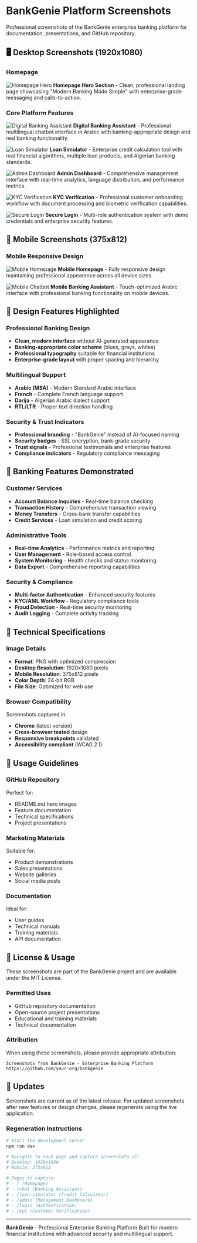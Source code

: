 # BankGenie Platform Screenshots

Professional screenshots of the BankGenie enterprise banking platform for documentation, presentations, and GitHub repository.

## 🖥️ Desktop Screenshots (1920x1080)

### Homepage

![Homepage Hero](homepage-hero.png)
**Homepage Hero Section** - Clean, professional landing page showcasing "Modern Banking Made Simple" with enterprise-grade messaging and calls-to-action.

### Core Platform Features

![Digital Banking Assistant](chatbot-interface.png)
**Digital Banking Assistant** - Professional multilingual chatbot interface in Arabic with banking-appropriate design and real banking functionality.

![Loan Simulator](loan-simulator.png)
**Loan Simulator** - Enterprise credit calculation tool with real financial algorithms, multiple loan products, and Algerian banking standards.

![Admin Dashboard](admin-dashboard.png)
**Admin Dashboard** - Comprehensive management interface with real-time analytics, language distribution, and performance metrics.

![KYC Verification](kyc-workflow.png)
**KYC Verification** - Professional customer onboarding workflow with document processing and biometric verification capabilities.

![Secure Login](login-page.png)
**Secure Login** - Multi-role authentication system with demo credentials and enterprise security features.

## 📱 Mobile Screenshots (375x812)

### Mobile Responsive Design

![Mobile Homepage](mobile-homepage.png)
**Mobile Homepage** - Fully responsive design maintaining professional appearance across all device sizes.

![Mobile Chatbot](mobile-chatbot.png)
**Mobile Banking Assistant** - Touch-optimized Arabic interface with professional banking functionality on mobile devices.

## 🎨 Design Features Highlighted

### Professional Banking Design

- **Clean, modern interface** without AI-generated appearance
- **Banking-appropriate color scheme** (blues, grays, whites)
- **Professional typography** suitable for financial institutions
- **Enterprise-grade layout** with proper spacing and hierarchy

### Multilingual Support

- **Arabic (MSA)** - Modern Standard Arabic interface
- **French** - Complete French language support
- **Darija** - Algerian Arabic dialect support
- **RTL/LTR** - Proper text direction handling

### Security & Trust Indicators

- **Professional branding** - "BankGenie" instead of AI-focused naming
- **Security badges** - SSL encryption, bank-grade security
- **Trust signals** - Professional testimonials and enterprise features
- **Compliance indicators** - Regulatory compliance messaging

## 🏦 Banking Features Demonstrated

### Customer Services

- **Account Balance Inquiries** - Real-time balance checking
- **Transaction History** - Comprehensive transaction viewing
- **Money Transfers** - Cross-bank transfer capabilities
- **Credit Services** - Loan simulation and credit scoring

### Administrative Tools

- **Real-time Analytics** - Performance metrics and reporting
- **User Management** - Role-based access control
- **System Monitoring** - Health checks and status monitoring
- **Data Export** - Comprehensive reporting capabilities

### Security & Compliance

- **Multi-factor Authentication** - Enhanced security features
- **KYC/AML Workflow** - Regulatory compliance tools
- **Fraud Detection** - Real-time security monitoring
- **Audit Logging** - Complete activity tracking

## 📐 Technical Specifications

### Image Details

- **Format**: PNG with optimized compression
- **Desktop Resolution**: 1920x1080 pixels
- **Mobile Resolution**: 375x812 pixels
- **Color Depth**: 24-bit RGB
- **File Size**: Optimized for web use

### Browser Compatibility

Screenshots captured in:

- **Chrome** (latest version)
- **Cross-browser tested** design
- **Responsive breakpoints** validated
- **Accessibility compliant** (WCAG 2.1)

## 🎯 Usage Guidelines

### GitHub Repository

Perfect for:

- README.md hero images
- Feature documentation
- Technical specifications
- Project presentations

### Marketing Materials

Suitable for:

- Product demonstrations
- Sales presentations
- Website galleries
- Social media posts

### Documentation

Ideal for:

- User guides
- Technical manuals
- Training materials
- API documentation

## 📄 License & Usage

These screenshots are part of the BankGenie project and are available under the MIT License.

### Permitted Uses

- GitHub repository documentation
- Open-source project presentations
- Educational and training materials
- Technical documentation

### Attribution

When using these screenshots, please provide appropriate attribution:

```
Screenshots from BankGenie - Enterprise Banking Platform
https://github.com/your-org/bankgenie
```

## 🔄 Updates

Screenshots are current as of the latest release. For updated screenshots after new features or design changes, please regenerate using the live application.

### Regeneration Instructions

```bash
# Start the development server
npm run dev

# Navigate to each page and capture screenshots at:
# Desktop: 1920x1080
# Mobile: 375x812

# Pages to capture:
# - / (Homepage)
# - /chat (Banking Assistant)
# - /loan-simulator (Credit Calculator)
# - /admin (Management Dashboard)
# - /login (Authentication)
# - /kyc (Customer Verification)
```

---

**BankGenie** - Professional Enterprise Banking Platform
Built for modern financial institutions with advanced security and multilingual support.
